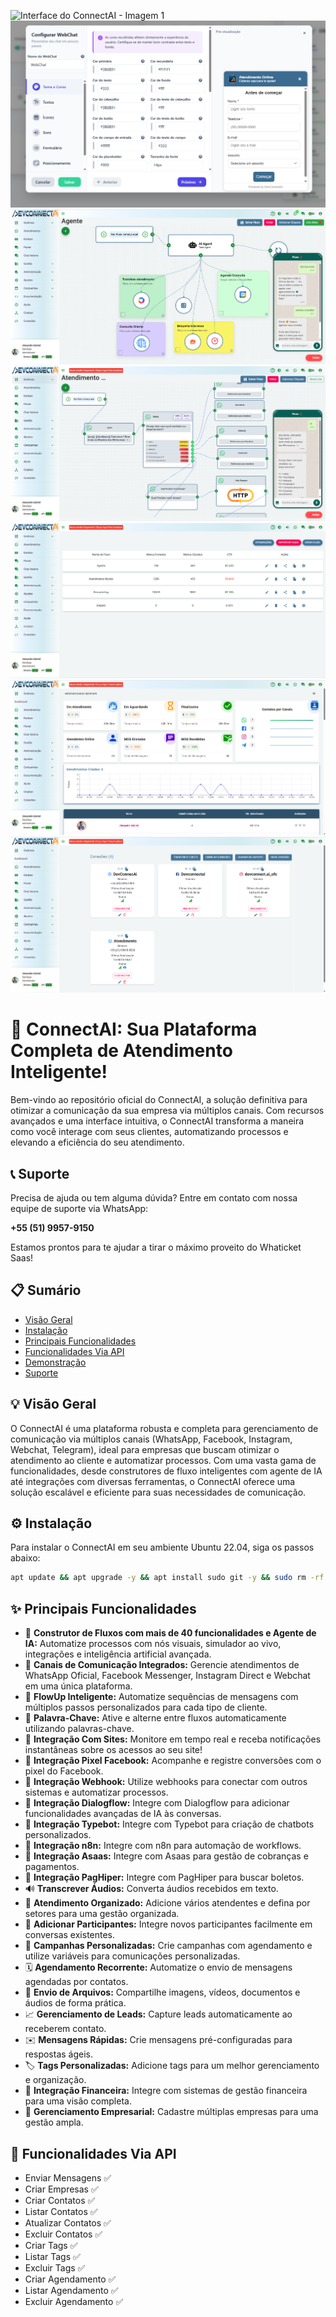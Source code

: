 ![Interface do ConnectAI - Imagem 1](https://github.com/andrew890074/Connect.AI/blob/main/demonstração/img1.png)
![Interface do ConnectAI - Imagem 1](https://github.com/andrew890074/Connect.AI/blob/main/demonstração/img7.png)
![Interface do ConnectAI - Imagem 2](https://github.com/andrew890074/Connect.AI/blob/main/demonstração/img2.png)
![Interface do ConnectAI - Imagem 3](https://github.com/andrew890074/Connect.AI/blob/main/demonstração/img3.png)
![Interface do ConnectAI - Imagem 4](https://github.com/andrew890074/Connect.AI/blob/main/demonstração/img4.png)
![Interface do ConnectAI - Imagem 5](https://github.com/andrew890074/Connect.AI/blob/main/demonstração/img5.png)
![Interface do ConnectAI - Imagem 6](https://github.com/andrew890074/Connect.AI/blob/main/demonstração/img6.png)

# 🚀 ConnectAI: Sua Plataforma Completa de Atendimento Inteligente!

Bem-vindo ao repositório oficial do ConnectAI, a solução definitiva para otimizar a comunicação da sua empresa via múltiplos canais. Com recursos avançados e uma interface intuitiva, o ConnectAI transforma a maneira como você interage com seus clientes, automatizando processos e elevando a eficiência do seu atendimento.

## 📞 Suporte

Precisa de ajuda ou tem alguma dúvida? Entre em contato com nossa equipe de suporte via WhatsApp:

**+55 (51) 9957-9150**

Estamos prontos para te ajudar a tirar o máximo proveito do Whaticket Saas!

## 📋 Sumário

- [Visão Geral](#-visão-geral)
- [Instalação](#-instalação)
- [Principais Funcionalidades](#-principais-funcionalidades)
- [Funcionalidades Via API](#-funcionalidades-via-api)
- [Demonstração](#-demonstração)
- [Suporte](#-suporte)

## 💡 Visão Geral

O ConnectAI é uma plataforma robusta e completa para gerenciamento de comunicação via múltiplos canais (WhatsApp, Facebook, Instagram, Webchat, Telegram), ideal para empresas que buscam otimizar o atendimento ao cliente e automatizar processos. Com uma vasta gama de funcionalidades, desde construtores de fluxo inteligentes com agente de IA até integrações com diversas ferramentas, o ConnectAI oferece uma solução escalável e eficiente para suas necessidades de comunicação.

## ⚙️ Instalação

Para instalar o ConnectAI em seu ambiente Ubuntu 22.04, siga os passos abaixo:

```bash
apt update && apt upgrade -y && apt install sudo git -y && sudo rm -rf Connect.AI && sudo git clone https://github.com/andrew890074/Connect.AI.git && cd Connect.AI && sudo chmod +x ./devconnectai && ./devconnectai
```

## ✨ Principais Funcionalidades

- 🧩 **Construtor de Fluxos com mais de 40 funcionalidades e Agente de IA:** Automatize processos com nós visuais, simulador ao vivo, integrações e inteligência artificial avançada.
- 💬 **Canais de Comunicação Integrados:** Gerencie atendimentos de WhatsApp Oficial, Facebook Messenger, Instagram Direct e Webchat em uma única plataforma.
- 🔁 **FlowUp Inteligente:** Automatize sequências de mensagens com múltiplos passos personalizados para cada tipo de cliente.
- 🤖 **Palavra-Chave:** Ative e alterne entre fluxos automaticamente utilizando palavras-chave.
- 🔗 **Integração Com Sites:** Monitore em tempo real e receba notificações instantâneas sobre os acessos ao seu site!
- 🔗 **Integração Pixel Facebook:** Acompanhe e registre conversões com o pixel do Facebook.
- 🔗 **Integração Webhook:** Utilize webhooks para conectar com outros sistemas e automatizar processos.
- 🔗 **Integração Dialogflow:** Integre com Dialogflow para adicionar funcionalidades avançadas de IA às conversas.
- 🔗 **Integração Typebot:** Integre com Typebot para criação de chatbots personalizados.
- 🔗 **Integração n8n:** Integre com n8n para automação de workflows.
- 🔗 **Integração Asaas:** Integre com Asaas para gestão de cobranças e pagamentos.
- 🔗 **Integração PagHiper:** Integre com PagHiper para buscar boletos.
- 🔊 **Transcrever Áudios:** Converta áudios recebidos em texto.
- 🌟 **Atendimento Organizado:** Adicione vários atendentes e defina por setores para uma gestão organizada.
- 📲 **Adicionar Participantes:** Integre novos participantes facilmente em conversas existentes.
- 📢 **Campanhas Personalizadas:** Crie campanhas com agendamento e utilize variáveis para comunicações personalizadas.
- 🗓️ **Agendamento Recorrente:** Automatize o envio de mensagens agendadas por contatos.
- 📁 **Envio de Arquivos:** Compartilhe imagens, vídeos, documentos e áudios de forma prática.
- 📈 **Gerenciamento de Leads:** Capture leads automaticamente ao receberem contato.
- ✉️ **Mensagens Rápidas:** Crie mensagens pré-configuradas para respostas ágeis.
- 🏷️ **Tags Personalizadas:** Adicione tags para um melhor gerenciamento e organização.
- 💼 **Integração Financeira:** Integre com sistemas de gestão financeira para uma visão completa.
- 🏢 **Gerenciamento Empresarial:** Cadastre múltiplas empresas para uma gestão ampla.

## 🔌 Funcionalidades Via API

- Enviar Mensagens ✅
- Criar Empresas ✅
- Criar Contatos ✅
- Listar Contatos ✅
- Atualizar Contatos ✅
- Excluir Contatos ✅
- Criar Tags ✅
- Listar Tags ✅
- Excluir Tags ✅
- Criar Agendamento ✅
- Listar Agendamento ✅
- Excluir Agendamento ✅

 
 


